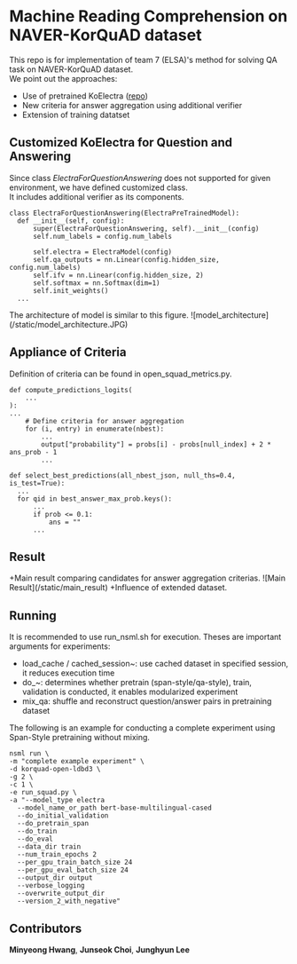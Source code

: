 # Machine Reading Comprehension on NAVER-KorQuAD dataset
This repo is for implementation of team 7 (ELSA)'s method for solving QA task on NAVER-KorQuAD dataset.   
We point out the approaches:
+ Use of pretrained KoElectra ([repo](https://github.com/monologg/KoELECTRA))
+ New criteria for answer aggregation using additional verifier
+ Extension of training datatset

## Customized KoElectra for Question and Answering
Since class  _ElectraForQuestionAnswering_ does not supported for given environment, we have defined customized class.   
It includes additional verifier as its components.

    class ElectraForQuestionAnswering(ElectraPreTrainedModel):
      def __init__(self, config):
          super(ElectraForQuestionAnswering, self).__init__(config)
          self.num_labels = config.num_labels

          self.electra = ElectraModel(config)
          self.qa_outputs = nn.Linear(config.hidden_size, config.num_labels)
          self.ifv = nn.Linear(config.hidden_size, 2)
          self.softmax = nn.Softmax(dim=1)
          self.init_weights()
      ...
The architecture of model is similar to this figure.
!\[model_architecture] (/static/model_architecture.JPG)

## Appliance of Criteria
Definition of criteria can be found in open_squad_metrics.py.

    def compute_predictions_logits(
        ...
    ):
    ...
        # Define criteria for answer aggregation
        for (i, entry) in enumerate(nbest):
            ...
            output["probability"] = probs[i] - probs[null_index] + 2 * ans_prob - 1
            ...
 
    def select_best_predictions(all_nbest_json, null_ths=0.4, is_test=True):
      ...
      for qid in best_answer_max_prob.keys():
          ...
          if prob <= 0.1:
              ans = ""
          ...
 
## Result
+Main result comparing candidates for answer aggregation criterias.
!\[Main Result](/static/main_result)
+Influence of extended dataset.

## Running
It is recommended to use run_nsml.sh for execution. 
Theses are important arguments for experiments:
+ load_cache / cached_session~: use cached dataset in specified session, it reduces execution time
+ do_~: determines whether pretrain (span-style/qa-style), train, validation is conducted, it enables modularized experiment
+ mix_qa: shuffle and reconstruct question/answer pairs in pretraining dataset

The following is an example for conducting a complete experiment using Span-Style pretraining without mixing.

    nsml run \
    -m "complete example experiment" \
    -d korquad-open-ldbd3 \
    -g 2 \
    -c 1 \
    -e run_squad.py \
    -a "--model_type electra
      --model_name_or_path bert-base-multilingual-cased
      --do_initial_validation
      --do_pretrain_span
      --do_train
      --do_eval
      --data_dir train
      --num_train_epochs 2
      --per_gpu_train_batch_size 24
      --per_gpu_eval_batch_size 24 
      --output_dir output
      --verbose_logging
      --overwrite_output_dir
      --version_2_with_negative"

## Contributors
__Minyeong Hwang__, __Junseok Choi__, __Junghyun Lee__
